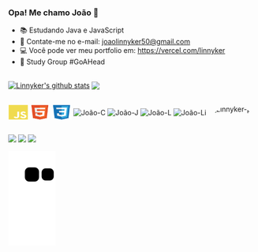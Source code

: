 ### Opa! Me chamo João 👋 
- 📚 Estudando Java e JavaScript
- 💬 Contate-me no e-mail: joaolinnyker50@gmail.com
- 💻 Você pode ver meu portfolio em: https://vercel.com/linnyker
- 📖 Study Group #GoAHead 

##
<a href="https://github.com/LinnykerJ/github-readme-stats"><img align="center" src="https://github-readme-stats.vercel.app/api?username=LinnykerJ&show_icons=true&include_all_commits=true&theme=buefy&hide_border=true" alt="Linnyker's github stats" /></a> 
<a href="https://github.com/LinnykerJ/github-readme-stats"><img align="center" src="https://github-readme-stats.vercel.app/api/top-langs/?username=LinnykerJ&layout=compact&theme=buefy&hide_border=true" /></a> 
  
<div style="display: inline_block"><br>
  <img align="center" alt="João-Js" height="30" width="40" src="https://raw.githubusercontent.com/devicons/devicon/master/icons/javascript/javascript-plain.svg">
  <img align="center" alt="João-HTML" height="30" width="40" src="https://raw.githubusercontent.com/devicons/devicon/master/icons/html5/html5-original.svg">
  <img align="center" alt="João-CSS" height="30" width="40" src="https://raw.githubusercontent.com/devicons/devicon/master/icons/css3/css3-original.svg">
  <img align="center" alt="João-C" height="30" width="40" src="https://cdn.jsdelivr.net/gh/devicons/devicon/icons/c/c-original.svg">
  <img align="center" alt="João-J" height="30" width="40" src="https://cdn.jsdelivr.net/gh/devicons/devicon/icons/java/java-plain.svg">
  <img align="center" alt="João-L" height="30" width="40" src="https://cdn.jsdelivr.net/gh/devicons/devicon/icons/lua/lua-plain-wordmark.svg">
  <img align="center" alt="João-Li" height="30" width="40" src="https://cdn.jsdelivr.net/gh/devicons/devicon/icons/linux/linux-original.svg">
  <img align="right" alt="Linnyker-pic" height="150" style="border-radius:50px;" src="https://cdn.discordapp.com/attachments/330813818085310476/911357590368292954/b3a45e07222b8be77ade801fb4a03b0a.gif">
</div>
  
  
  ##
  
  
 <div>
  <a href="https://www.linkedin.com/in/joão-vitor-09717b223/" target="_blank"><img src="https://img.shields.io/badge/LinkedIn-0077B5?style=for-the-badge&logo=linkedin&logoColor=white" target="_blank"></a>
  <a href="https://discord.gg/248066385790500864" target="_blank"><img src="https://img.shields.io/badge/Discord-7289DA?style=for-the-badge&logo=discord&logoColor=white" target="_blank"></a> 
  <a href = "mailto:joaolinnyker50@gmail.com"><img src="https://img.shields.io/badge/-Gmail-%23333?style=for-the-badge&logo=gmail&logoColor=white" target="_blank"></a>   
 </div>
    
![Snake animation](https://github.com/LinnykerJ/LinnykerJ/blob/output/github-contribution-grid-snake.svg)
 
